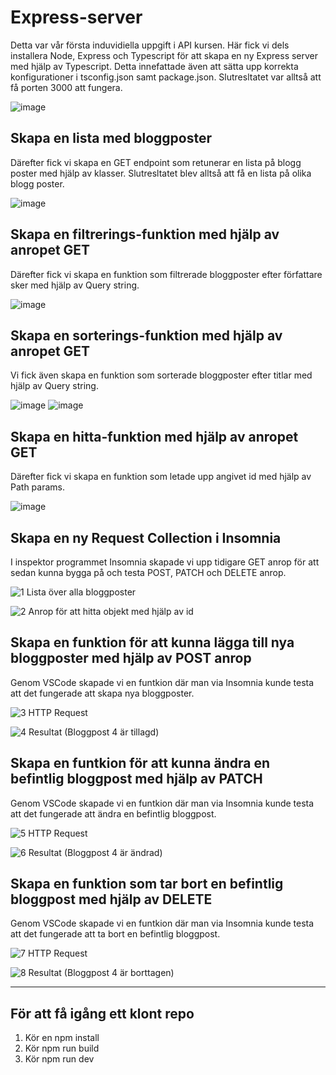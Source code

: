 # Express-server

Detta var vår första induvidiella uppgift i API kursen. Här fick vi dels installera Node, Express och Typescript för att skapa en ny Express server med hjälp av Typescript. Detta innefattade även att sätta upp korrekta konfigurationer i tsconfig.json samt package.json. Slutresltatet var alltså att få porten 3000 att fungera.

![image](https://github.com/user-attachments/assets/149dd6d8-ee05-410e-9d38-eeb3aebc9a7f)

## Skapa en lista med bloggposter
Därefter fick vi skapa en GET endpoint som retunerar en lista på blogg poster med hjälp av klasser. Slutresltatet blev alltså att få en lista på olika blogg poster.

![image](https://github.com/user-attachments/assets/abba9b3d-76f8-467e-b45f-c3ed9cc39de6)

## Skapa en filtrerings-funktion med hjälp av anropet GET
Därefter fick vi skapa en funktion som filtrerade bloggposter efter författare sker med hjälp av Query string.

![image](https://github.com/user-attachments/assets/dd1d98c1-036b-4578-99b6-919dc5cc5d01)

## Skapa en sorterings-funktion med hjälp av anropet GET
Vi fick även skapa en funktion som sorterade bloggposter efter titlar med hjälp av Query string.

![image](https://github.com/user-attachments/assets/ef54e4e8-bc92-420f-b9ab-8413ba72f68b)
![image](https://github.com/user-attachments/assets/fe446ecd-1833-4c30-9fc4-bc616516f805)

## Skapa en hitta-funktion med hjälp av anropet GET
Därefter fick vi skapa en funktion som letade upp angivet id med hjälp av Path params.

![image](https://github.com/user-attachments/assets/961139af-890e-45d5-a1d7-952e7a96d973)

## Skapa en ny Request Collection i Insomnia
I inspektor programmet Insomnia skapade vi upp tidigare GET anrop för att sedan kunna bygga på och testa POST, PATCH och DELETE anrop.

![1](https://github.com/user-attachments/assets/6eefb6d3-6b6e-41a9-bde7-87f36cc92c7e)
Lista över alla bloggposter

![2](https://github.com/user-attachments/assets/3277ef1f-1b9f-4ba3-ade0-99b68328e899)
Anrop för att hitta objekt med hjälp av id

## Skapa en funktion för att kunna lägga till nya bloggposter med hjälp av POST anrop
Genom VSCode skapade vi en funtkion där man via Insomnia kunde testa att det fungerade att skapa nya bloggposter.

![3](https://github.com/user-attachments/assets/8873af35-3de9-4d6d-a6b4-5aa4e08ac545)
HTTP Request

![4](https://github.com/user-attachments/assets/e1f7c2d2-876c-407e-9e77-8985bca7290c)
Resultat (Bloggpost 4 är tillagd)

## Skapa en funtkion för att kunna ändra en befintlig bloggpost med hjälp av PATCH
Genom VSCode skapade vi en funtkion där man via Insomnia kunde testa att det fungerade att ändra en befintlig bloggpost.

![5](https://github.com/user-attachments/assets/877e1508-5f28-481b-8b92-a007fa18f307)
HTTP Request

![6](https://github.com/user-attachments/assets/17e6ff5f-9401-4078-9945-9fc552ed6eea)
Resultat (Bloggpost 4 är ändrad)

## Skapa en funktion som tar bort en befintlig bloggpost med hjälp av DELETE
Genom VSCode skapade vi en funtkion där man via Insomnia kunde testa att det fungerade att ta bort en befintlig bloggpost.

![7](https://github.com/user-attachments/assets/54508388-e641-4930-8371-f199befdf735)
HTTP Request

![8](https://github.com/user-attachments/assets/a65fcdca-c22e-465d-97e3-826c0c9371fb)
Resultat (Bloggpost 4 är borttagen)

---

## För att få igång ett klont repo
1. Kör en npm install
2. Kör npm run build
3. Kör npm run dev
